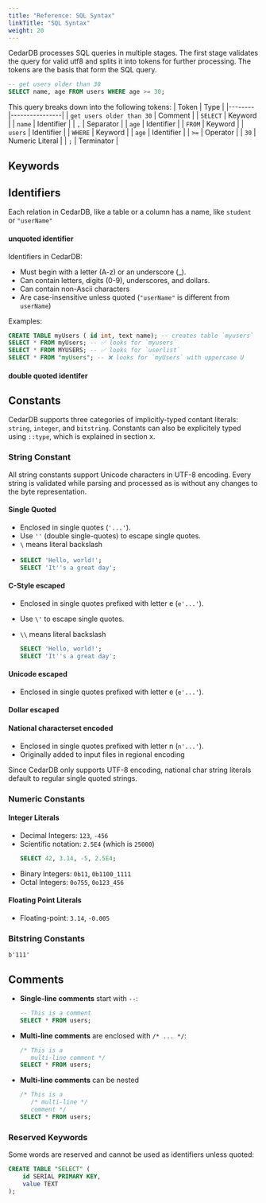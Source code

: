 ```yaml
---
title: "Reference: SQL Syntax"
linkTitle: "SQL Syntax"
weight: 20
---
```


CedarDB processes SQL queries in multiple stages. The first stage validates the query for valid utf8 and splits it into tokens for further processing.
The tokens are the basis that form the SQL query.

```sql
-- get users older than 30
SELECT name, age FROM users WHERE age >= 30;
```

This query breaks down into the following tokens:
| Token | Type |
|--------|----------------|
| `get users older than 30` | Comment |
| `SELECT` | Keyword |
| `name` | Identifier |
| `,` | Separator |
| `age` | Identifier |
| `FROM` | Keyword |
| `users` | Identifier |
| `WHERE` | Keyword |
| `age` | Identifier |
| `>=` | Operator |
| `30` | Numeric Literal |
| `;` | Terminator |

## Keywords

## Identifiers
Each relation in CedarDB, like a table or a column has a name, like `student` or `"userName"`

#### unquoted identifier 
Identifiers in CedarDB:
- Must begin with a letter (A-z) or an underscore (_).
- Can contain letters, digits (0-9), underscores, and dollars.
- Can contain non-Ascii characters
- Are case-insensitive unless quoted (`"userName"` is different from `userName`)

Examples:
```sql
CREATE TABLE myUsers ( id int, text name); -- creates table `myusers`
SELECT * FROM myUsers; -- ✅ looks for `myusers`
SELECT * FROM MYUSERS; -- ✅ looks for `userlist`
SELECT * FROM "myUsers"; -- ❌ looks for `myUsers` with uppercase U

```

#### double quoted identifer

## Constants
CedarDB supports three categories of implicitly-typed contant literals: `string`, `integer`, and `bitstring`.
Constants can also be explicitely typed using `::type`, which is explained in section x.

### String Constant
All string constants support Unicode characters in UTF-8 encoding.
Every string is validated while parsing and processed as is without any changes to the byte representation.

#### Single Quoted
- Enclosed in single quotes (`'...'`).
- Use `''` (double single-quotes) to escape single quotes.
- `\` means literal backslash
- 
  ```sql
  SELECT 'Hello, world!';
  SELECT 'It''s a great day';
  ```

#### C-Style escaped
- Enclosed in single quotes prefixed with letter e (`e'...'`).
- Use `\'` to escape single quotes.
- `\\` means literal backslash

  ```sql
  SELECT 'Hello, world!';
  SELECT 'It''s a great day';
  ```

#### Unicode escaped
- Enclosed in single quotes prefixed with letter e (`e'...'`).

#### Dollar escaped


#### National characterset encoded
- Enclosed in single quotes prefixed with letter n (`n'...'`).
- Originally added to input files in regional encoding

Since CedarDB only supports UTF-8 encoding, national char string literals default to regular single quoted strings.

### Numeric Constants

#### Integer Literals
- Decimal Integers: `123`, `-456`
- Scientific notation: `2.5E4` (which is `25000`)
  ```sql
  SELECT 42, 3.14, -5, 2.5E4;
  ```
- Binary Integers: `0b11`, `0b1100_1111`
- Octal Integers: `0o755`, `0o123_456`

#### Floating Point Literals
- Floating-point: `3.14`, `-0.005`

### Bitstring Constants
`b'111'`

## Comments
- **Single-line comments** start with `--`:
  ```sql
  -- This is a comment
  SELECT * FROM users;
  ```
- **Multi-line comments** are enclosed with `/* ... */`:
  ```sql
  /* This is a 
     multi-line comment */
  SELECT * FROM users;
  ```
- **Multi-line comments** can be nested
  ```sql
  /* This is a 
     /* multi-line */
     comment */
  SELECT * FROM users;
  ```

### Reserved Keywords
Some words are reserved and cannot be used as identifiers unless quoted:
```sql
CREATE TABLE "SELECT" (
    id SERIAL PRIMARY KEY,
    value TEXT
);
```
